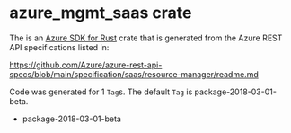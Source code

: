 # azure_mgmt_saas crate

The is an [Azure SDK for Rust](https://github.com/Azure/azure-sdk-for-rust) crate that is generated from the Azure REST API specifications listed in:

https://github.com/Azure/azure-rest-api-specs/blob/main/specification/saas/resource-manager/readme.md

Code was generated for 1 `Tag`s. The default `Tag` is package-2018-03-01-beta.


- package-2018-03-01-beta